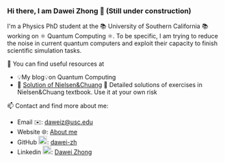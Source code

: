 ### Hi there, I am Dawei Zhong 👋 (Still under construction)

I'm a Physics PhD student at the 📚 University of Southern California 📚 working on ⚛️ Quantum Computing ⚛️. To be specific, I am trying to reduce the noise in current quantum computers and exploit their capacity to finish scientific simulation tasks. 

🔎 You can find useful resources at

* 💡My blog💡on Quantum Computing
* 📝 [Solution of Nielsen&Chuang](https://dawei-zh.github.io/resource-NielsenChuangSolution/) 📝 Detailed solutions of exercises in Nielsen&Chuang textbook. Use it at your own risk

📫 Contact and find more about me:

* Email ✉️: [daweiz@usc.edu](mailto:daweiz@usc.edu)
* Website 🌐: [About me](https://dawei-zh.github.io/)
* GitHub <img src="https://cdn.jsdelivr.net/npm/simple-icons@3.0.1/icons/github.svg" width=20px>: [dawei-zh](https://github.com/dawei-zh)
* Linkedin <img src="https://cdn.jsdelivr.net/npm/simple-icons@3.0.1/icons/linkedin.svg" width=20px>: [Dawei Zhong](https://www.linkedin.com/in/here-is-dawei-zhong/)
